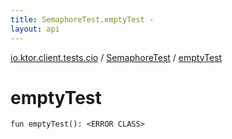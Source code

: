 ```yaml
---
title: SemaphoreTest.emptyTest - 
layout: api
---
```


<div class='api-docs-breadcrumbs'><a href="../index.html">io.ktor.client.tests.cio</a> / <a href="index.html">SemaphoreTest</a> / <a href="./empty-test.html">emptyTest</a></div>

# emptyTest

<div class="signature"><code><span class="keyword">fun </span><span class="identifier">emptyTest</span><span class="symbol">(</span><span class="symbol">)</span><span class="symbol">: </span><span class="identifier">&lt;ERROR CLASS&gt;</span></code></div>
